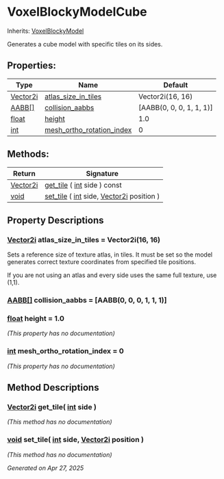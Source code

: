 # VoxelBlockyModelCube

Inherits: [VoxelBlockyModel](VoxelBlockyModel.md)

Generates a cube model with specific tiles on its sides.

## Properties: 


Type                                                                            | Name                                                       | Default                  
------------------------------------------------------------------------------- | ---------------------------------------------------------- | -------------------------
[Vector2i](https://docs.godotengine.org/en/stable/classes/class_vector2i.html)  | [atlas_size_in_tiles](#i_atlas_size_in_tiles)              | Vector2i(16, 16)         
[AABB[]](https://docs.godotengine.org/en/stable/classes/class_aabb[].html)      | [collision_aabbs](#i_collision_aabbs)                      | [AABB(0, 0, 0, 1, 1, 1)] 
[float](https://docs.godotengine.org/en/stable/classes/class_float.html)        | [height](#i_height)                                        | 1.0                      
[int](https://docs.godotengine.org/en/stable/classes/class_int.html)            | [mesh_ortho_rotation_index](#i_mesh_ortho_rotation_index)  | 0                        
<p></p>

## Methods: 


Return                                                                          | Signature                                                                                                                                                                                       
------------------------------------------------------------------------------- | ------------------------------------------------------------------------------------------------------------------------------------------------------------------------------------------------
[Vector2i](https://docs.godotengine.org/en/stable/classes/class_vector2i.html)  | [get_tile](#i_get_tile) ( [int](https://docs.godotengine.org/en/stable/classes/class_int.html) side ) const                                                                                     
[void](#)                                                                       | [set_tile](#i_set_tile) ( [int](https://docs.godotengine.org/en/stable/classes/class_int.html) side, [Vector2i](https://docs.godotengine.org/en/stable/classes/class_vector2i.html) position )  
<p></p>

## Property Descriptions

### [Vector2i](https://docs.godotengine.org/en/stable/classes/class_vector2i.html)<span id="i_atlas_size_in_tiles"></span> **atlas_size_in_tiles** = Vector2i(16, 16)

Sets a reference size of texture atlas, in tiles. It must be set so the model generates correct texture coordinates from specified tile positions.

If you are not using an atlas and every side uses the same full texture, use (1,1).

### [AABB[]](https://docs.godotengine.org/en/stable/classes/class_aabb[].html)<span id="i_collision_aabbs"></span> **collision_aabbs** = [AABB(0, 0, 0, 1, 1, 1)]


### [float](https://docs.godotengine.org/en/stable/classes/class_float.html)<span id="i_height"></span> **height** = 1.0

*(This property has no documentation)*

### [int](https://docs.godotengine.org/en/stable/classes/class_int.html)<span id="i_mesh_ortho_rotation_index"></span> **mesh_ortho_rotation_index** = 0

*(This property has no documentation)*

## Method Descriptions

### [Vector2i](https://docs.godotengine.org/en/stable/classes/class_vector2i.html)<span id="i_get_tile"></span> **get_tile**( [int](https://docs.godotengine.org/en/stable/classes/class_int.html) side ) 

*(This method has no documentation)*

### [void](#)<span id="i_set_tile"></span> **set_tile**( [int](https://docs.godotengine.org/en/stable/classes/class_int.html) side, [Vector2i](https://docs.godotengine.org/en/stable/classes/class_vector2i.html) position ) 

*(This method has no documentation)*

_Generated on Apr 27, 2025_

